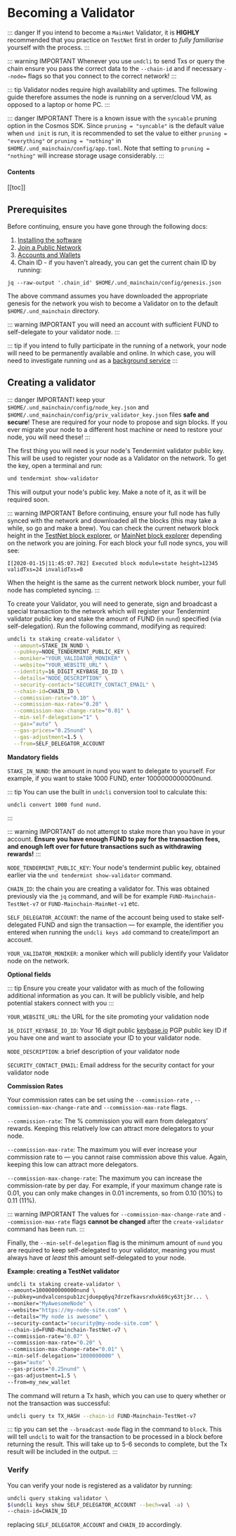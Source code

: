 # Becoming a Validator

::: danger
If you intend to become a `MainNet` Validator, it is **HIGHLY** recommended that you practice on `TestNet` first in order to _fully familiarise_ yourself with the process.
:::

::: warning IMPORTANT
Whenever you use `undcli` to send Txs or query the chain ensure you pass the correct data to the `--chain-id` and if necessary `--node=` flags so that you connect to the correct network!
:::

::: tip
Validator nodes require high availability and uptimes. The following guide therefore assumes the node is running on a server/cloud VM, as opposed to a laptop or home PC.
:::

::: danger IMPORTANT
There is a known issue with the `syncable` pruning option in the Cosmos SDK. Since `pruning = "syncable"` is the default value when `und init` is run, it is recommended to set the value to either `pruning = "everything"` or `pruning = "nothing"` in `$HOME/.und_mainchain/config/app.toml`. Note that setting to `pruning = "nothing"` will increase storage usage considerably.
:::

#### Contents

[[toc]]

## Prerequisites

Before continuing, ensure you have gone through the following docs:

1. [Installing the software](../software/installation.md)
2. [Join a Public Network](join-network.md)
3. [Accounts and Wallets](../software/accounts-wallets.md)
4. Chain ID - if you haven't already, you can get the current chain ID by running:

```
jq --raw-output '.chain_id' $HOME/.und_mainchain/config/genesis.json
```

The above command assumes you have downloaded the appropriate genesis for the network you wish to become a Validator on to the default `$HOME/.und_mainchain` directory.

::: warning IMPORTANT
you will need an account with sufficient FUND to self-delegate to your validator node.
:::

::: tip
if you intend to fully participate in the running of a network, your node will need to be permanently available and online. In which case, you will need to investigate running `und` as a [background service](run-und-as-service.md)
:::

## Creating a validator

::: danger IMPORTANT!
keep your `$HOME/.und_mainchain/config/node_key.json` and `$HOME/.und_mainchain/config/priv_validator_key.json` files **safe and secure**! These are required for your node to propose and sign blocks. If you ever migrate your node to a different host machine or need to restore your node, you will need these!
:::

The first thing you will need is your node's Tendermint validator public key. This will be used to register your node as a Validator on the network. To get the key, open a terminal and run:

```bash
und tendermint show-validator
```
This will output your node's public key. Make a note of it, as it will be required soon.

::: warning IMPORTANT
Before continuing, ensure your full node has fully synced with the network and downloaded all the blocks (this may take a while, so go and make a brew). You can check the current network block height in the [TestNet block explorer](https://explorer-testnet.unification.io), or [MainNet block explorer](https://explorer.unification.io) depending on the network you are joining. For each block your full node syncs, you will see:

`I[2020-01-15|11:45:07.782] Executed block module=state height=12345 validTxs=24 invalidTxs=0`

When the height is the same as the current network block number, your full node has completed syncing.
:::

To create your Validator, you will need to generate, sign and broadcast a special transaction to the network which will register your Tendermint validator public key and stake the amount of FUND (in `nund`) specified (via self-delegation). Run the following command, modifying as required:

```bash
undcli tx staking create-validator \
  --amount=STAKE_IN_NUND \
  --pubkey=NODE_TENDERMINT_PUBLIC_KEY \
  --moniker="YOUR_VALIDATOR_MONIKER" \
  --website="YOUR_WEBSITE_URL" \
  --identity=16_DIGIT_KEYBASE_IO_ID \
  --details="NODE_DESCRIPTION" \
  --security-contact="SECURITY_CONTACT_EMAIL" \
  --chain-id=CHAIN_ID \
  --commission-rate="0.10" \
  --commission-max-rate="0.20" \
  --commission-max-change-rate="0.01" \
  --min-self-delegation="1" \
  --gas="auto" \
  --gas-prices="0.25nund" \
  --gas-adjustment=1.5 \
  --from=SELF_DELEGATOR_ACCOUNT
```

**Mandatory fields**

`STAKE_IN_NUND`: the amount in nund you want to delegate to yourself. For example, if you want to stake 1000 FUND, enter 1000000000000nund.

::: tip
You can use the built in `undcli` conversion tool to calculate this:

```
undcli convert 1000 fund nund.
```
:::

::: warning IMPORTANT
do not attempt to stake more than you have in your account. **Ensure you have enough FUND to pay for the transaction fees, and enough left over for future transactions such as withdrawing rewards!**
:::

`NODE_TENDERMINT_PUBLIC_KEY`: Your node's tendermint public key, obtained earlier via the `und tendermint show-validator` command.

`CHAIN_ID`: the chain you are creating a validator for. This was obtained previously via the `jq` command, and will be for example `FUND-Mainchain-TestNet-v7` or `FUND-Mainchain-MainNet-v1` etc.

`SELF_DELEGATOR_ACCOUNT`: the name of the account being used to stake self-delegated FUND and sign the transaction — for example, the identifier you entered when running the `undcli keys add` command to create/import an account.

`YOUR_VALIDATOR_MONIKER`: a moniker which will publicly identify your Validator node on the network.

**Optional fields**

::: tip
Ensure you create your validator with as much of the following additional information as you can. It will be publicly visible, and help potential stakers connect with you
:::

`YOUR_WEBSITE_URL`: the URL for the site promoting your validation node

`16_DIGIT_KEYBASE_IO_ID`: Your 16 digit public [keybase.io](https://keybase.io) PGP public key ID if you have one and want to associate your ID to your validator node.

`NODE_DESCRIPTION`: a brief description of your validator node

`SECURITY_CONTACT_EMAIL`: Email address for the security contact for your validator node

**Commission Rates**

Your commission rates can be set using the `--commission-rate` , `--commission-max-change-rate` and `--commission-max-rate` flags.

`--commission-rate`: The % commission you will earn from delegators’ rewards. Keeping this relatively low can attract more delegators to your node.

`--commission-max-rate`: The maximum you will ever increase your commission rate to — you cannot raise commission above this value. Again, keeping this low can attract more delegators.

`--commission-max-change-rate`: The maximum you can increase the commission-rate by per day. For example, if your maximum change rate is 0.01, you can only make changes in 0.01 increments, so from 0.10 (10%) to 0.11 (11%).

::: warning IMPORTANT
The values for `--commission-max-change-rate` and `--commission-max-rate` flags **cannot be changed** after the `create-validator` command has been run.
:::

Finally, the `--min-self-delegation` flag is the minimum amount of `nund` you are required to keep self-delegated to your validator, meaning you must always have _at least_ this amount self-delegated to your node.

**Example: creating a TestNet validator**

```bash
undcli tx staking create-validator \
--amount=1000000000000nund \
--pubkey=undvalconspub1zcjduepq6yq7drzefkavsrxhxk69cy63tj3r... \
--moniker="MyAwesomeNode" \
--website="https://my-node-site.com" \
--details="My node is awesome" \
--security-contact="security@my-node-site.com" \
--chain-id=FUND-Mainchain-TestNet-v7 \
--commission-rate="0.07" \
--commission-max-rate="0.20" \
--commission-max-change-rate="0.01" \
--min-self-delegation="1000000000" \
--gas="auto" \
--gas-prices="0.25nund" \
--gas-adjustment=1.5 \
--from=my_new_wallet
```

The command will return a Tx hash, which you can use to query whether or not the transaction was successful:

```bash
undcli query tx TX_HASH --chain-id FUND-Mainchain-TestNet-v7
```

::: tip
you can set the `--broadcast-mode` flag in the command to `block`. This will tell `undcli` to wait for the transaction to be processed in a block before returning the result. This will take up to 5-6 seconds to complete, but the Tx result will be included in the output.
:::

### Verify

You can verify your node is registered as a validator by running:

```bash
undcli query staking validator \
$(undcli keys show SELF_DELEGATOR_ACCOUNT --bech=val -a) \
--chain-id=CHAIN_ID
```

replacing `SELF_DELEGATOR_ACCOUNT` and `CHAIN_ID` accordingly.

